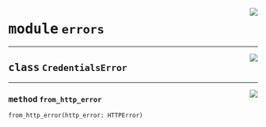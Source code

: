 <!-- markdownlint-disable -->

<a href="../carto_auth/errors.py#L0"><img align="right" style="float:right;" src="https://img.shields.io/badge/-source-cccccc?style=flat-square"></a>

# <kbd>module</kbd> `errors`






---

<a href="../carto_auth/errors.py#L4"><img align="right" style="float:right;" src="https://img.shields.io/badge/-source-cccccc?style=flat-square"></a>

## <kbd>class</kbd> `CredentialsError`







---

<a href="../carto_auth/errors.py#L5"><img align="right" style="float:right;" src="https://img.shields.io/badge/-source-cccccc?style=flat-square"></a>

### <kbd>method</kbd> `from_http_error`

```python
from_http_error(http_error: HTTPError)
```








